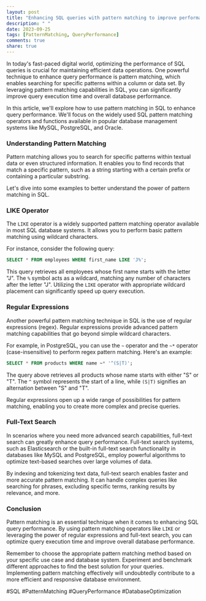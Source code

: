 ```yaml
---
layout: post
title: "Enhancing SQL queries with pattern matching to improve performance"
description: " "
date: 2023-09-25
tags: [PatternMatching, QueryPerformance]
comments: true
share: true
---
```


In today's fast-paced digital world, optimizing the performance of SQL queries is crucial for maintaining efficient data operations. One powerful technique to enhance query performance is pattern matching, which enables searching for specific patterns within a column or data set. By leveraging pattern matching capabilities in SQL, you can significantly improve query execution time and overall database performance.

In this article, we'll explore how to use pattern matching in SQL to enhance query performance. We'll focus on the widely used SQL pattern matching operators and functions available in popular database management systems like MySQL, PostgreSQL, and Oracle.

### Understanding Pattern Matching

Pattern matching allows you to search for specific patterns within textual data or even structured information. It enables you to find records that match a specific pattern, such as a string starting with a certain prefix or containing a particular substring.

Let's dive into some examples to better understand the power of pattern matching in SQL.

### LIKE Operator

The `LIKE` operator is a widely supported pattern matching operator available in most SQL database systems. It allows you to perform basic pattern matching using wildcard characters.

For instance, consider the following query:

```sql
SELECT * FROM employees WHERE first_name LIKE 'J%';
```

This query retrieves all employees whose first name starts with the letter "J". The `%` symbol acts as a wildcard, matching any number of characters after the letter "J". Utilizing the `LIKE` operator with appropriate wildcard placement can significantly speed up query execution.

### Regular Expressions

Another powerful pattern matching technique in SQL is the use of regular expressions (regex). Regular expressions provide advanced pattern matching capabilities that go beyond simple wildcard characters.

For example, in PostgreSQL, you can use the `~` operator and the `~*` operator (case-insensitive) to perform regex pattern matching. Here's an example:

```sql
SELECT * FROM products WHERE name ~* '^(S|T)';
```

The query above retrieves all products whose name starts with either "S" or "T". The `^` symbol represents the start of a line, while `(S|T)` signifies an alternation between "S" and "T".

Regular expressions open up a wide range of possibilities for pattern matching, enabling you to create more complex and precise queries.

### Full-Text Search

In scenarios where you need more advanced search capabilities, full-text search can greatly enhance query performance. Full-text search systems, such as Elasticsearch or the built-in full-text search functionality in databases like MySQL and PostgreSQL, employ powerful algorithms to optimize text-based searches over large volumes of data.

By indexing and tokenizing text data, full-text search enables faster and more accurate pattern matching. It can handle complex queries like searching for phrases, excluding specific terms, ranking results by relevance, and more.

### Conclusion

Pattern matching is an essential technique when it comes to enhancing SQL query performance. By using pattern matching operators like `LIKE` or leveraging the power of regular expressions and full-text search, you can optimize query execution time and improve overall database performance.

Remember to choose the appropriate pattern matching method based on your specific use case and database system. Experiment and benchmark different approaches to find the best solution for your queries. Implementing pattern matching effectively will undoubtedly contribute to a more efficient and responsive database environment.

#SQL #PatternMatching #QueryPerformance #DatabaseOptimization